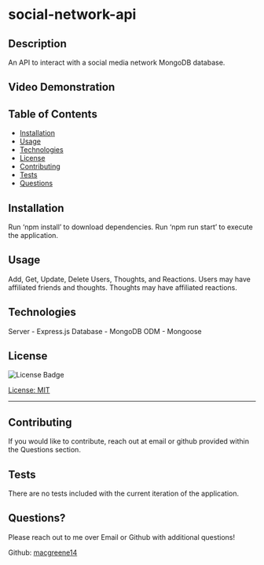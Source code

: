 # social-network-api

  ## Description

  An API to interact with a social media network MongoDB database.

  ## Video Demonstration
  

  ## Table of Contents
  
  - [Installation](#Installation)
  - [Usage](#Usage)
  - [Technologies](#Technologies)
  - [License](#License)
  - [Contributing](#Contributing)  
  - [Tests](#Tests)  
  - [Questions](#Questions)  
  
  ## Installation
  
  Run ‘npm install’ to download dependencies. Run ‘npm run start’ to execute the application.
    
  ## Usage
  
  Add, Get, Update, Delete Users, Thoughts, and Reactions. Users may have affiliated friends and thoughts. Thoughts may have affiliated reactions.

  ## Technologies
  
  Server - Express.js
  Database - MongoDB
  ODM - Mongoose

  ## License
  
  ![License Badge](https://img.shields.io/badge/License-MIT-green)
  
  [License: MIT](https://choosealicense.com/licenses/mit/)
    
  ---

  ## Contributing
  
  If you would like to contribute, reach out at email or github provided within the Questions section. 
    
  ## Tests
  
  There are no tests included with the current iteration of the application.
  
  ## Questions?

  Please reach out to me over Email or Github with additional questions!

  Github: [macgreene14](https://github.com/macgreene14)
